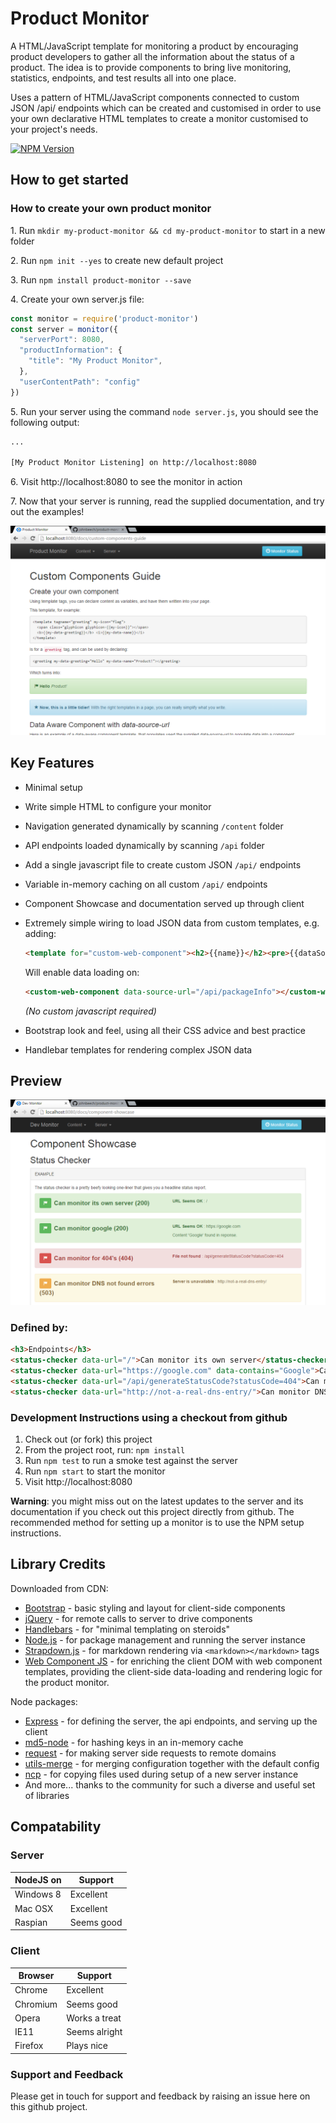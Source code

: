 Product Monitor
===============

A HTML/JavaScript template for monitoring a product by encouraging product developers to gather all the information about the status of a product. The idea is to provide components to bring live monitoring, statistics, endpoints, and test results all into one place.

Uses a pattern of HTML/JavaScript components connected to custom JSON /api/ endpoints which can be created and customised in order to use your own declarative HTML templates to create a monitor customised to your project's needs.

[![NPM Version](https://badge.fury.io/js/product-monitor.svg)](http://badge.fury.io/js/product-monitor)

How to get started
------------------

### How to create your own product monitor

1\. Run `mkdir my-product-monitor && cd my-product-monitor` to start in a new folder

2\. Run `npm init --yes` to create new default project

3\. Run `npm install product-monitor --save`  

4\. Create your own server.js file:  
```js
const monitor = require('product-monitor')
const server = monitor({
  "serverPort": 8080,
  "productInformation": {
    "title": "My Product Monitor",
  },
  "userContentPath": "config"
})
```
5\. Run your server using the command `node server.js`, you should see the following output:
```sh
...

[My Product Monitor Listening] on http://localhost:8080
```
6\.	Visit http://localhost:8080 to see the monitor in action

7\. Now that your server is running, read the supplied documentation, and try out the examples!

![Product Monitor Example](images/product-monitor-documentation-example.png)

Key Features
------------
* Minimal setup
* Write simple HTML to configure your monitor
* Navigation generated dynamically by scanning `/content` folder
* API endpoints loaded dynamically by scanning `/api` folder
* Add a single javascript file to create custom JSON `/api/` endpoints
* Variable in-memory caching on all custom `/api/` endpoints
* Component Showcase and documentation served up through client
* Extremely simple wiring to load JSON data from custom templates, e.g. adding:
    ```html
    <template for="custom-web-component"><h2>{{name}}</h2><pre>{{dataSourceData}}</pre></template>
    ```
    Will enable data loading on:
    ```html
    <custom-web-component data-source-url="/api/packageInfo"></custom-web-component>
    ```
    *(No custom javascript required)*

* Bootstrap look and feel, using all their CSS advice and best practice
* Handlebar templates for rendering complex JSON data

Preview
---------------------------------

![Product Monitor Example](images/product-monitor-example.png)

### Defined by:
```html
<h3>Endpoints</h3>
<status-checker data-url="/">Can monitor its own server</status-checker>
<status-checker data-url="https://google.com" data-contains="Google">Can monitor google</status-checker>
<status-checker data-url="/api/generateStatusCode?statusCode=404">Can monitor for 404's</status-checker>
<status-checker data-url="http://not-a-real-dns-entry/">Can monitor DNS not found errors</status-checker>
```

### Development Instructions using a checkout from github

1.	Check out (or fork) this project
2.	From the project root, run: `npm install`
3.  Run `npm test` to run a smoke test against the server
4.	Run `npm start` to start the monitor
5.	Visit http://localhost:8080

**Warning**: you might miss out on the latest updates to the server and its documentation if you check out this project directly from github. The recommended method for setting up a monitor is to use the NPM setup instructions.

Library Credits
---------------
Downloaded from CDN:
- [Bootstrap](http://getbootstrap.com/) - basic styling and layout for client-side components
- [jQuery](https://jquery.com/) - for remote calls to server to drive components
- [Handlebars](http://handlebarsjs.com/) - for "minimal templating on steroids"
- [Node.js](https://nodejs.org/) - for package management and running the server instance
- [Strapdown.js](http://strapdownjs.com/) - for markdown rendering via `<markdown></markdown>` tags
- [Web Component JS](https://github.com/connected-web/web-component-js) - for enriching the client DOM with web component templates, providing the client-side data-loading and rendering logic for the product monitor.

Node packages:
- [Express](http://expressjs.com/) - for defining the server, the api endpoints, and serving up the client
- [md5-node](https://www.npmjs.com/package/md5-node) - for hashing keys in an in-memory cache
- [request](https://www.npmjs.com/package/request) - for making server side requests to remote domains
- [utils-merge](https://www.npmjs.com/package/utils-merge) - for merging configuration together with the default config
- [ncp](https://www.npmjs.com/package/npc) - for copying files used during setup of a new server instance
- And more... thanks to the community for such a diverse and useful set of libraries

Compatability
----------------
### Server

| NodeJS on | Support                       |
|-----------|-------------------------------|
| Windows 8 | Excellent                     |
| Mac OSX   | Excellent                     |
| Raspian   | Seems good                    |

### Client

| Browser  | Support                        |
|----------|--------------------------------|
| Chrome   | Excellent                      |
| Chromium | Seems good                     |
| Opera    | Works a treat                  |
| IE11     | Seems alright                  |
| Firefox  | Plays nice                     |

### Support and Feedback

Please get in touch for support and feedback by raising an issue here on this github project.
